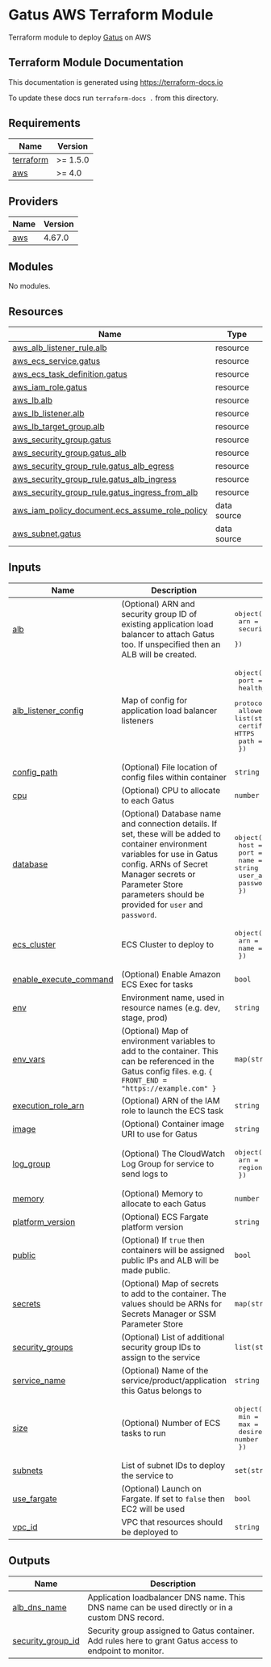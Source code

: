 # Gatus AWS Terraform Module

Terraform module to deploy [Gatus](https://github.com/TwiN/gatus) on AWS

<!-- BEGIN_TF_DOCS -->
## Terraform Module Documentation

This documentation is generated using https://terraform-docs.io

To update these docs run `terraform-docs .` from this directory.

## Requirements

| Name | Version |
|------|---------|
| <a name="requirement_terraform"></a> [terraform](#requirement\_terraform) | >= 1.5.0 |
| <a name="requirement_aws"></a> [aws](#requirement\_aws) | >= 4.0 |

## Providers

| Name | Version |
|------|---------|
| <a name="provider_aws"></a> [aws](#provider\_aws) | 4.67.0 |

## Modules

No modules.

## Resources

| Name | Type |
|------|------|
| [aws_alb_listener_rule.alb](https://registry.terraform.io/providers/hashicorp/aws/latest/docs/resources/alb_listener_rule) | resource |
| [aws_ecs_service.gatus](https://registry.terraform.io/providers/hashicorp/aws/latest/docs/resources/ecs_service) | resource |
| [aws_ecs_task_definition.gatus](https://registry.terraform.io/providers/hashicorp/aws/latest/docs/resources/ecs_task_definition) | resource |
| [aws_iam_role.gatus](https://registry.terraform.io/providers/hashicorp/aws/latest/docs/resources/iam_role) | resource |
| [aws_lb.alb](https://registry.terraform.io/providers/hashicorp/aws/latest/docs/resources/lb) | resource |
| [aws_lb_listener.alb](https://registry.terraform.io/providers/hashicorp/aws/latest/docs/resources/lb_listener) | resource |
| [aws_lb_target_group.alb](https://registry.terraform.io/providers/hashicorp/aws/latest/docs/resources/lb_target_group) | resource |
| [aws_security_group.gatus](https://registry.terraform.io/providers/hashicorp/aws/latest/docs/resources/security_group) | resource |
| [aws_security_group.gatus_alb](https://registry.terraform.io/providers/hashicorp/aws/latest/docs/resources/security_group) | resource |
| [aws_security_group_rule.gatus_alb_egress](https://registry.terraform.io/providers/hashicorp/aws/latest/docs/resources/security_group_rule) | resource |
| [aws_security_group_rule.gatus_alb_ingress](https://registry.terraform.io/providers/hashicorp/aws/latest/docs/resources/security_group_rule) | resource |
| [aws_security_group_rule.gatus_ingress_from_alb](https://registry.terraform.io/providers/hashicorp/aws/latest/docs/resources/security_group_rule) | resource |
| [aws_iam_policy_document.ecs_assume_role_policy](https://registry.terraform.io/providers/hashicorp/aws/latest/docs/data-sources/iam_policy_document) | data source |
| [aws_subnet.gatus](https://registry.terraform.io/providers/hashicorp/aws/latest/docs/data-sources/subnet) | data source |

## Inputs

| Name | Description | Type | Default | Required |
|------|-------------|------|---------|:--------:|
| <a name="input_alb"></a> [alb](#input\_alb) | (Optional) ARN and security group ID of existing application load balancer to attach Gatus too. If unspecified then an ALB will be created. | <pre>object({<br>    arn               = string<br>    security_group_id = string<br>  })</pre> | `null` | no |
| <a name="input_alb_listener_config"></a> [alb\_listener\_config](#input\_alb\_listener\_config) | Map of config for application load balancer listeners | <pre>object({<br>    port                = number<br>    health_check_port   = number<br>    protocol            = string # HTTP or HTTPS<br>    allowed_cidr_blocks = list(string)<br>    certificate_arn     = string # required if protocol is HTTPS<br>    path                = string<br>  })</pre> | n/a | yes |
| <a name="input_config_path"></a> [config\_path](#input\_config\_path) | (Optional) File location of config files within container | `string` | `"/config/"` | no |
| <a name="input_cpu"></a> [cpu](#input\_cpu) | (Optional) CPU to allocate to each Gatus | `number` | `256` | no |
| <a name="input_database"></a> [database](#input\_database) | (Optional) Database name and connection details. If set, these will be added to container environment variables for use in Gatus config. ARNs of Secret Manager secrets or Parameter Store parameters should be provided for `user` and `password`. | <pre>object({<br>    host         = string<br>    port         = number<br>    name         = string<br>    user_arn     = string<br>    password_arn = string<br>  })</pre> | `null` | no |
| <a name="input_ecs_cluster"></a> [ecs\_cluster](#input\_ecs\_cluster) | ECS Cluster to deploy to | <pre>object({<br>    arn  = string<br>    name = string<br>  })</pre> | n/a | yes |
| <a name="input_enable_execute_command"></a> [enable\_execute\_command](#input\_enable\_execute\_command) | (Optional) Enable Amazon ECS Exec for tasks | `bool` | `true` | no |
| <a name="input_env"></a> [env](#input\_env) | Environment name, used in resource names (e.g. dev, stage, prod) | `string` | n/a | yes |
| <a name="input_env_vars"></a> [env\_vars](#input\_env\_vars) | (Optional) Map of environment variables to add to the container. This can be referenced in the Gatus config files. e.g. `{ FRONT_END = "https://example.com" }` | `map(string)` | `{}` | no |
| <a name="input_execution_role_arn"></a> [execution\_role\_arn](#input\_execution\_role\_arn) | (Optional) ARN of the IAM role to launch the ECS task | `string` | n/a | yes |
| <a name="input_image"></a> [image](#input\_image) | (Optional) Container image URI to use for Gatus | `string` | `"twinproduction/gatus:v4.2.0"` | no |
| <a name="input_log_group"></a> [log\_group](#input\_log\_group) | (Optional) The CloudWatch Log Group for service to send logs to | <pre>object({<br>    arn    = string<br>    region = string<br>  })</pre> | `null` | no |
| <a name="input_memory"></a> [memory](#input\_memory) | (Optional) Memory to allocate to each Gatus | `number` | `512` | no |
| <a name="input_platform_version"></a> [platform\_version](#input\_platform\_version) | (Optional) ECS Fargate platform version | `string` | `"1.4.0"` | no |
| <a name="input_public"></a> [public](#input\_public) | (Optional) If `true` then containers will be assigned public IPs and ALB will be made public. | `bool` | `false` | no |
| <a name="input_secrets"></a> [secrets](#input\_secrets) | (Optional) Map of secrets to add to the container. The values should be ARNs for Secrets Manager or SSM Parameter Store | `map(string)` | `{}` | no |
| <a name="input_security_groups"></a> [security\_groups](#input\_security\_groups) | (Optional) List of additional security group IDs to assign to the service | `list(string)` | `[]` | no |
| <a name="input_service_name"></a> [service\_name](#input\_service\_name) | (Optional) Name of the service/product/application this Gatus belongs to | `string` | `"my-service"` | no |
| <a name="input_size"></a> [size](#input\_size) | (Optional) Number of ECS tasks to run | <pre>object({<br>    min     = number<br>    max     = number<br>    desired = number<br>  })</pre> | <pre>{<br>  "desired": 1,<br>  "max": 2,<br>  "min": 0<br>}</pre> | no |
| <a name="input_subnets"></a> [subnets](#input\_subnets) | List of subnet IDs to deploy the service to | `set(string)` | n/a | yes |
| <a name="input_use_fargate"></a> [use\_fargate](#input\_use\_fargate) | (Optional) Launch on Fargate. If set to `false` then EC2 will be used | `bool` | `true` | no |
| <a name="input_vpc_id"></a> [vpc\_id](#input\_vpc\_id) | VPC that resources should be deployed to | `string` | n/a | yes |

## Outputs

| Name | Description |
|------|-------------|
| <a name="output_alb_dns_name"></a> [alb\_dns\_name](#output\_alb\_dns\_name) | Application loadbalancer DNS name. This DNS name can be used directly or in a custom DNS record. |
| <a name="output_security_group_id"></a> [security\_group\_id](#output\_security\_group\_id) | Security group assigned to Gatus container. Add rules here to grant Gatus access to endpoint to monitor. |
<!-- END_TF_DOCS -->

